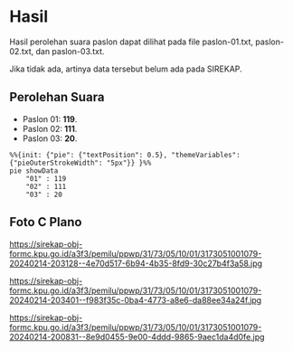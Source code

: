 # Hasil

Hasil perolehan suara paslon dapat dilihat pada file paslon-01.txt, paslon-02.txt, dan paslon-03.txt.

Jika tidak ada, artinya data tersebut belum ada pada SIREKAP.

## Perolehan Suara

 * Paslon 01: **119**.
 * Paslon 02: **111**.
 * Paslon 03: **20**.

```mermaid
%%{init: {"pie": {"textPosition": 0.5}, "themeVariables": {"pieOuterStrokeWidth": "5px"}} }%%
pie showData
    "01" : 119
    "02" : 111
    "03" : 20
```
## Foto C Plano

https://sirekap-obj-formc.kpu.go.id/a3f3/pemilu/ppwp/31/73/05/10/01/3173051001079-20240214-203128--4e70d517-6b94-4b35-8fd9-30c27b4f3a58.jpg

https://sirekap-obj-formc.kpu.go.id/a3f3/pemilu/ppwp/31/73/05/10/01/3173051001079-20240214-203401--f983f35c-0ba4-4773-a8e6-da88ee34a24f.jpg

https://sirekap-obj-formc.kpu.go.id/a3f3/pemilu/ppwp/31/73/05/10/01/3173051001079-20240214-200831--8e9d0455-9e00-4ddd-9865-9aec1da4d0fe.jpg
